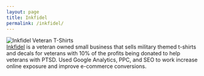 ```yaml
---
layout: page
title: Inkfidel
permalink: /inkfidel/
---
```

<img src="https://cloud.githubusercontent.com/assets/7574500/5672362/cb91a824-975d-11e4-9ad1-83fe967a6672.jpg" alt="Inkfidel Veteran T-Shirts">
<br><a href="http://inkfidel.com/">Inkfidel</a> is a veteran owned small business that sells military themed t-shirts and decals for veterans with 10% of the profits being donated to help veterans with PTSD. Used Google Analytics, PPC, and SEO to work increase online exposure and improve e-commerce conversions.
